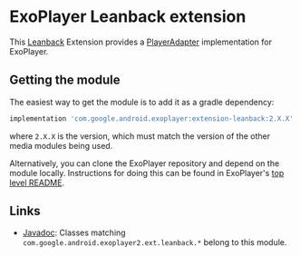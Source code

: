 # ExoPlayer Leanback extension

This [Leanback][] Extension provides a [PlayerAdapter][] implementation for
ExoPlayer.

[PlayerAdapter]: https://developer.android.com/reference/android/support/v17/leanback/media/PlayerAdapter.html
[Leanback]: https://developer.android.com/reference/android/support/v17/leanback/package-summary.html

## Getting the module

The easiest way to get the module is to add it as a gradle dependency:

```gradle
implementation 'com.google.android.exoplayer:extension-leanback:2.X.X'
```

where `2.X.X` is the version, which must match the version of the other media
modules being used.

Alternatively, you can clone the ExoPlayer repository and depend on the module
locally. Instructions for doing this can be found in ExoPlayer's
[top level README][].

[top level README]: https://github.com/google/ExoPlayer/blob/release-v2/README.md

## Links

* [Javadoc][]: Classes matching `com.google.android.exoplayer2.ext.leanback.*`
  belong to this module.

[Javadoc]: https://exoplayer.dev/doc/reference/index.html
